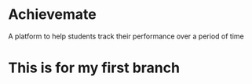 # Achievemate

A platform to help students track their performance over a period of time

# This is for my first branch   

